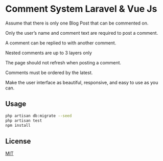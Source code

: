 # Comment System Laravel & Vue Js

Assume that there is only one Blog Post that can be commented on.

Only the user’s name and comment text are required to post a comment.

A comment can be replied to with another comment.

Nested comments are up to 3 layers only

The page should not refresh when posting a comment.

Comments must be ordered by the latest.

Make the user interface as beautiful, responsive, and easy to use as you can.



## Usage

```bash
php artisan db:migrate --seed
php artisan test
npm install
```

## License
[MIT](https://choosealicense.com/licenses/mit/)
